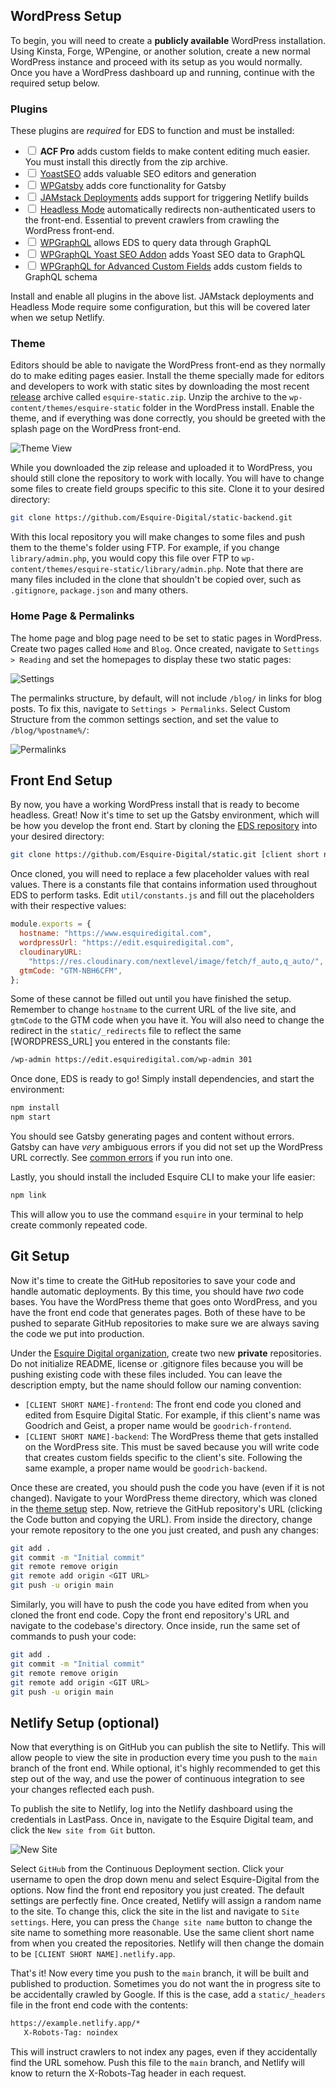 ## WordPress Setup

To begin, you will need to create a **publicly available** WordPress installation. Using Kinsta, Forge, WPengine, or another solution, create a new normal WordPress instance and proceed with its setup as you would normally. Once you have a WordPress dashboard up and running, continue with the required setup below.

### Plugins

These plugins are _required_ for EDS to function and must be installed:

- <input type="checkbox"> **ACF Pro** adds custom fields to make content editing much easier. You must install this directly from the zip archive.
- <input type="checkbox"> <a href="https://wordpress.org/plugins/wordpress-seo/">YoastSEO</a> adds valuable SEO editors and generation
- <input type="checkbox"> <a href="https://wordpress.org/plugins/wp-gatsby/">WPGatsby</a> adds core functionality for Gatsby
- <input type="checkbox"> <a href="https://wordpress.org/plugins/wp-jamstack-deployments/">JAMstack Deployments</a> adds support for triggering Netlify builds
- <input type="checkbox"> <a href="https://wordpress.org/plugins/wp-graphql/">Headless Mode</a> automatically redirects non-authenticated users to the front-end. Essential to prevent crawlers from crawling the WordPress front-end.
- <input type="checkbox"> <a href="https://wordpress.org/plugins/wp-graphql/">WPGraphQL</a> allows EDS to query data through GraphQL
- <input type="checkbox"> <a href="https://wordpress.org/plugins/add-wpgraphql-seo/">WPGraphQL Yoast SEO Addon</a> adds Yoast SEO data to GraphQL
- <input type="checkbox"> <a href="https://www.wpgraphql.com/acf/">WPGraphQL for Advanced Custom Fields</a> adds custom fields to GraphQL schema

Install and enable all plugins in the above list. JAMstack deployments and Headless Mode require some configuration, but this will be covered later when we setup Netlify.

### Theme

Editors should be able to navigate the WordPress front-end as they normally do to make editing pages easier. Install the theme specially made for editors and developers to work with static sites by downloading the most recent [release](https://github.com/Esquire-Digital/static-backend/releases) archive called `esquire-static.zip`. Unzip the archive to the `wp-content/themes/esquire-static` folder in the WordPress install. Enable the theme, and if everything was done correctly, you should be greeted with the splash page on the WordPress front-end.

![Theme View](../_media/theme.png)

While you downloaded the zip release and uploaded it to WordPress, you should still clone the repository to work with locally. You will have to change some files to create field groups specific to this site. Clone it to your desired directory:

```sh
git clone https://github.com/Esquire-Digital/static-backend.git
```

With this local repository you will make changes to some files and push them to the theme's folder using FTP. For example, if you change `library/admin.php`, you would copy this file over FTP to `wp-content/themes/esquire-static/library/admin.php`. Note that there are many files included in the clone that shouldn't be copied over, such as `.gitignore`, `package.json` and many others.

### Home Page & Permalinks

The home page and blog page need to be set to static pages in WordPress. Create two pages called `Home` and `Blog`. Once created, navigate to `Settings > Reading` and set the homepages to display these two static pages:

![Settings](../_media/reading.png)

The permalinks structure, by default, will not include `/blog/` in links for blog posts. To fix this, navigate to `Settings > Permalinks`. Select Custom Structure from the common settings section, and set the value to `/blog/%postname%/`:

![Permalinks](../_media/permalinks.png)

## Front End Setup

By now, you have a working WordPress install that is ready to become headless. Great! Now it's time to set up the Gatsby environment, which will be how you develop the front end. Start by cloning the [EDS repository](https://github.com/Esquire-Digital/static) into your desired directory:

```sh
git clone https://github.com/Esquire-Digital/static.git [client short name]
```

Once cloned, you will need to replace a few placeholder values with real values. There is a constants file that contains information used throughout EDS to perform tasks. Edit `util/constants.js` and fill out the placeholders with their respective values:

```js
module.exports = {
  hostname: "https://www.esquiredigital.com",
  wordpressUrl: "https://edit.esquiredigital.com",
  cloudinaryURL:
    "https://res.cloudinary.com/nextlevel/image/fetch/f_auto,q_auto/",
  gtmCode: "GTM-NBH6CFM",
};
```

Some of these cannot be filled out until you have finished the setup. Remember to change `hostname` to the current URL of the live site, and `gtmCode` to the GTM code when you have it. You will also need to change the redirect in the `static/_redirects` file to reflect the same [WORDPRESS_URL] you entered in the constants file:

```txt
/wp-admin https://edit.esquiredigital.com/wp-admin 301
```

Once done, EDS is ready to go! Simply install dependencies, and start the environment:

```sh
npm install
npm start
```

You should see Gatsby generating pages and content without errors. Gatsby can have _very_ ambiguous errors if you did not set up the WordPress URL correctly. See [common errors](#) if you run into one.

Lastly, you should install the included Esquire CLI to make your life easier:

```sh
npm link
```

This will allow you to use the command `esquire` in your terminal to help create commonly repeated code.

## Git Setup

Now it's time to create the GitHub repositories to save your code and handle automatic deployments. By this time, you should have _two_ code bases. You have the WordPress theme that goes onto WordPress, and you have the front end code that generates pages. Both of these have to be pushed to separate GitHub repositories to make sure we are always saving the code we put into production.

Under the [Esquire Digital organization](https://github.com/Esquire-Digital), create two new **private** repositories. Do not initialize README, license or .gitignore files because you will be pushing existing code with these files included. You can leave the description empty, but the name should follow our naming convention:

- `[CLIENT SHORT NAME]-frontend`: The front end code you cloned and edited from Esquire Digital Static. For example, if this client's name was Goodrich and Geist, a proper name would be `goodrich-frontend`.
- `[CLIENT SHORT NAME]-backend`: The WordPress theme that gets installed on the WordPress site. This must be saved because you will write code that creates custom fields specific to the client's site. Following the same example, a proper name would be `goodrich-backend`.

Once these are created, you should push the code you have (even if it is not changed). Navigate to your WordPress theme directory, which was cloned in the [theme setup](http://localhost:3000/#/development/getting-started?id=theme) step. Now, retrieve the GitHub repository's URL (clicking the Code button and copying the URL). From inside the directory, change your remote repository to the one you just created, and push any changes:

```sh
git add .
git commit -m "Initial commit"
git remote remove origin
git remote add origin <GIT URL>
git push -u origin main
```

Similarly, you will have to push the code you have edited from when you cloned the front end code. Copy the front end repository's URL and navigate to the codebase's directory. Once inside, run the same set of commands to push your code:

```sh
git add .
git commit -m "Initial commit"
git remote remove origin
git remote add origin <GIT URL>
git push -u origin main
```

## Netlify Setup (optional)

Now that everything is on GitHub you can publish the site to Netlify. This will allow people to view the site in production every time you push to the `main` branch of the front end. While optional, it's highly recommended to get this step out of the way, and use the power of continuous integration to see your changes reflected each push.

To publish the site to Netlify, log into the Netlify dashboard using the credentials in LastPass. Once in, navigate to the Esquire Digital team, and click the `New site from Git` button.

![New Site](../_media/new_site.png)

Select `GitHub` from the Continuous Deployment section. Click your username to open the drop down menu and select Esquire-Digital from the options. Now find the front end repository you just created. The default settings are perfectly fine. Once created, Netlify will assign a random name to the site. To change this, click the site in the list and navigate to `Site settings`. Here, you can press the `Change site name` button to change the site name to something more reasonable. Use the same client short name from when you created the repositories. Netlify will then change the domain to be `[CLIENT SHORT NAME].netlify.app`.

That's it! Now every time you push to the `main` branch, it will be built and published to production. Sometimes you do not want the in progress site to be accidentally crawled by Google. If this is the case, add a `static/_headers` file in the front end code with the contents:

```txt
https://example.netlify.app/*
   X-Robots-Tag: noindex
```

This will instruct crawlers to not index any pages, even if they accidentally find the URL somehow. Push this file to the `main` branch, and Netlify will know to return the X-Robots-Tag header in each request.
